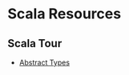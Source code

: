 
# Scala Resources


## Scala Tour
   * [Abstract Types](http://docs.scala-lang.org/tutorials/tour/abstract-types.html)

